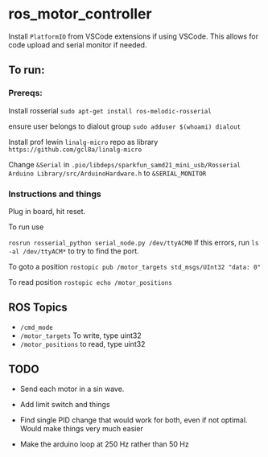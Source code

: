 # ros_motor_controller
 
Install `PlatformIO` from VSCode extensions if using VSCode. This allows for code upload and serial monitor if needed.

## To run:

### Prereqs:
Install rosserial
`sudo apt-get install ros-melodic-rosserial`

ensure user belongs to dialout group
`sudo adduser $(whoami) dialout`

Install prof lewin `linalg-micro` repo as library
`https://github.com/gcl8a/linalg-micro`


Change `&Serial` in `.pio/libdeps/sparkfun_samd21_mini_usb/Rosserial Arduino Library/src/ArduinoHardware.h` to `&SERIAL_MONITOR`

### Instructions and things

Plug in board, hit reset.

To run use 

`rosrun rosserial_python serial_node.py /dev/ttyACM0`
If this errors, run `ls -al /dev/ttyACM*` to try to find the port.

To goto a position
`rostopic pub /motor_targets std_msgs/UInt32 "data: 0"`

To read position
`rostopic echo /motor_positions`

## ROS Topics

- `/cmd_mode`
- `/motor_targets` To write, type uint32
- `/motor_positions` to read, type uint32


## TODO

- Send each motor in a sin wave.

- Add limit switch and things

- Find single PID change that would work for both, even if not optimal. Would make things very much easier

- Make the arduino loop at 250 Hz rather than 50 Hz